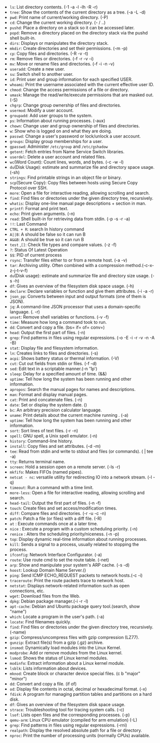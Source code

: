 - `ls`: List directory contents. (-1 -a -l -lh -R -r)
- `tree`: Show the contents of the current directory as a tree. (-a -L -d)
- `pwd`: Print name of current/working directory. (-P)
- `cd`: Change the current working directory. (- / ..)
- `pushd`: Place a directory on a stack so it can be accessed later.
- `popd`: Remove a directory placed on the directory stack via the pushd shell built-in.
- `dirs`: Displays or manipulates the directory stack. 
- `mkdir`: Create directories and set their permissions. (-m -p)
- `cp`: Copy files and directories. (-R -v -t)
- `rm`: Remove files or directories. (-f -r -v -i)
- `mv`: Move or rename files and directories. (-f -i -n -v)
- `useradd`: Create a new user.
- `su`: Switch shell to another user.
- `id`: Print user and group information for each specified USER.
- `whoami`: Print the username associated with the current effective user ID.
- `chmod`: Change the access permissions of a file or directory.
- `umask`: Manage the read/write/execute permissions that are masked out. (-S)
- `chgrp`: Change group ownership of files and directories.
- `usermod`: Modify a user account.
- `groupadd`: Add user groups to the system.
- `ps`: Information about running processes. (-aux)
- `chown`: Change user and group ownership of files and directories.
- `w`: Show who is logged on and what they are doing.
- `passwd`: Change a user's password or lock/unlock a user account.
- `groups`: Display group memberships for a user.
- `gpasswd`: Administer `/etc/group` and `/etc/gshadow` 
- `getent`: Fetch entries from Name Service Switch libraries.
- `userdel`: Delete a user account and related files.
- `wc`(Word Count): Count lines, words, and bytes. (-c -w -l)
- `du`(Disk Usage): estimate and summarize file and directory space usage. (-sh)
- `strings`: Find printable strings in an object file or binary.
- `scp`(Secure Copy): Copy files between hosts using Secure Copy Protocol over SSH.
- `more`: Open a file for interactive reading, allowing scrolling and search.
- `find`: Find files or directories under the given directory tree, recursively.
- `whatis`:  Display one-line manual page descriptions + section in man.
- `printf`: Format and print text.
- `echo`: Print given arguments. (-n)
- `read`: Shell built-in for retrieving data from stdin. (-p -s -r -a)
- `!!`: Last Command
- `CTRL + R`: search In history command
- `A||B`: A should be false so it can run B
- `A&&B`: A should be true so it can run B
- `test` ,`[]`: Check file types and compare values. (-z -f)
- `?`: Status Of Latest Operation
- `$$`: PID of current process
- `rsync`: Transfer files either to or from a remote host. (-a -v)
- `tar`:  Archiving utility. Often combined with a compression method.(-c-x-z-j-t-v-f)
- `du`(Disk usage): estimate and summarize file and directory size usage. (-s -h)
- `df`: Gives an overview of the filesystem disk space usage. (-h)
- `declare`: Declare variables or function and give them attributes. (-i -a -r)
- `json_pp`: Converts between  input and output formats (one of them is JSON).
- `jq`: A command-line JSON processor that uses a domain-specific language. (. -r)
- `unset`: Remove shell variables or functions. (-v -f)
- `time`: Measure how long a command took to run.
- `dd`: Convert and copy a file. (bs= if= of= conv=)
- `head`: Output the first part of files. (-n)
- `grep`: Find patterns in files using regular expressions. (-o -E -i -r -v -n -A -B)
- `stat`: Display file and filesystem information.
- `ln`: Creates links to files and directories. (-s)
- `acpi`: Shows battery status or thermal information. (-V)
- `cut`: Cut out fields from stdin or files. (-f -d)
- `sed`: Edit text in a scriptable manner.(-n '1p')
- `sleep`: Delay for a specified amount of time. (&&)
- `uptime`: Tell how long the system has been running and other information.
- `apropos`: Search the manual pages for names and descriptions.
- `man`: Format and display manual pages. 
- `cat`: Print and concatenate files. (-n)
- `date`:  Set or display the system date. ()
- `bc`: An arbitrary precision calculator language.
- `uname`: Print details about the current machine running . (-a)
- `uptime`: Tell how long the system has been running and other information.
- `sort`: Sort lines of text files. (-r -n)
- `spell`: GNU spell, a Unix spell emulator. (-n)
- `history`: Command-line history.
- `install`: Copy files and set attributes. (-d -m)
- `tee`: Read from stdin and write to stdout and files (or commands). ( | tee -a)
- `tty`: Returns terminal name.
- `screen`: Hold a session open on a remote server. (-ls -r)
- `mkfifo`: Makes FIFOs (named pipes).
- `netcat - nc`: versatile utility for redirecting IO into a network stream. (-l -q)
- `timeout`: Run a command with a time limit.
- `more-less`: Open a file for interactive reading, allowing scrolling and search.
- `head-tail`: Output the first part of files. (-n -f)
- `touch`: Create files and set access/modification times.
- `diff`: Compare files and directories. (-r -u -c -n)
- `patch`: Patch a file (or files) with a diff file. (-R)
- `at` : Execute commands once at a later time.
- `nice` : Execute a program with a custom scheduling priority. (-n)
- `renice` : Alters the scheduling priority/niceness. (-n -p)
- `top`: Display dynamic real-time information about running processes.
- `kill`: Sends a signal to a process, usually related to stopping the process. 
- `ifconfig`: Network Interface Configurator. (-a)
- `route`: Use route cmd to set the route table. (-net)
- `arp`: Show and manipulate your system's ARP cache. (-s -d)
- `hoost`: Lookup Domain Name Server.()
- `ping`: Send ICMP ECHO_REQUEST packets to network hosts.(-c  -i)
- `traceroute`: Print the route packets trace to network host.
- `netstat`: Displays network-related information such as open connections, etc.
- `wget`: Download files from the Web.
- `dpkg`: Debian package manager.(-i -r -l)
- `apt-cache`: Debian and Ubuntu package query tool.(search, show "name")
- `which`: Locate a program in the user's path. (-a)
- `locate`: Find filenames quickly.
- `find`: Find files or directories under the given directory tree, recursively. (-name)
- `gzip`: Compress/uncompress files with gzip compression (LZ77).
- `gunzip`: Extract file(s) from a gzip (.gz) archive.
- `insmod`: Dynamically load modules into the Linux Kernel.
- `modprobe`: Add or remove modules from the Linux kernel.
- `lsmod`: Shows the status of Linux kernel modules.
- `modinfo`: Extract information about a Linux kernel module.
- `lsblk`: Lists information about devices.
- `mknod`: Create block or character device special files. (c b "major" "minor")
- `dd`: Convert and copy a file. (if of)
- `od`: Display file contents in octal, decimal or hexadecimal format. (-x)
- `fdisk`: A program for managing partition tables and partitions on a hard disk.
- `df`: Gives an overview of the filesystem disk space usage.
- `strace`: Troubleshooting tool for tracing system calls. (-c)
- `lsof`: Lists open files and the corresponding processes. (-p)
- `qemu-arm`: Linux CPU emulator (compiled for arm emulation) (-L)
- `grep`: Find patterns in files using regular expressions. (-rni)
- `realpath`: Display the resolved absolute path for a file or directory.
- `nproc`: Print the number of processing units (normally CPUs) available.